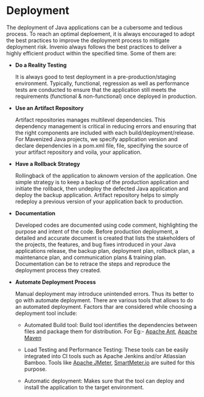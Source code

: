 # Deployment

The deployment of Java applications can be a cubersome and tedious process. To reach an optimal deploement, it is always encouraged to adopt the best practices to improve the deployment process to mitigate deployment risk. Invenio always follows the best practices to deliver a highly efficient product within the specified time. Some of them are:

- **Do a Reality Testing**

    It is always good to test deployment in a pre-production/staging environment. Typically, functional, regression as well as performance tests are conducted to ensure that the application still meets the requirements (functional & non-functional) once deployed in production.

- **Use an Artifact Repository**

    Artifact repositories manages multilevel dependencies.  This dependency management is critical in reducing errors and ensuring that the right components are included with each build/deployment/release. For Mavenized Java projects, we specify application version and declare dependencies in a pom.xml file, file, specifying the source of your artifact repository and voila, your application.

- **Have a Rollback Strategy**

    Rollingback of the application to  aknowm version of the application. One simple strategy is to keep a backup of the production application and initiate the rollback, then undeploy the defected Java application and deploy the backup application.  Artifact repository helps to simply redeploy a previous version of your application back to production.

- **Documentation**

    Developed codes are documented using code comment, highlighting the purpose and intent of the code. Before production deployment, a detailed and accurate document is created that lists the stakeholders of the projects, the features, and bug fixes introduced in your Java applications release, the backup plan, deployment plan, rollback plan, a maintenance plan, and communication plans & training plan.  Documentation can be to retrace the steps and reproduce the deployment process they created.

- **Automate Deployment Process**

    Manual deployment may introduce unintended errors. Thus its better to go with automate deployment. There are various tools that allows to do an automated deployment. Factors thar are considered while choosing a deployment tool include:
    - Automated Build tool: Build tool identifies the dependencies between files and package them for distribution. For Eg:-  [Apache Ant](https://ant.apache.org/), [Apache Maven](https://maven.apache.org/)

    - Load Testing and Performance Testing: These tools can be easily integrated into CI tools such as Apache Jenkins and/or Atlassian Bamboo. Tools like  [Apache JMeter](https://jmeter.apache.org/), [SmartMeter.io](https://www.smartmeter.io/) are suited for this purpose.

    - Automatic deployment:  Makes sure that the tool can deploy and install the application to the target environment.
